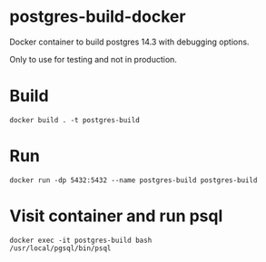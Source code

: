 # postgres-build-docker
Docker container to build postgres 14.3 with debugging options.

Only to use for testing and not in production.


# Build
```
docker build . -t postgres-build
```
# Run 
```
docker run -dp 5432:5432 --name postgres-build postgres-build
```
# Visit container and run psql
```
docker exec -it postgres-build bash
/usr/local/pgsql/bin/psql
```
